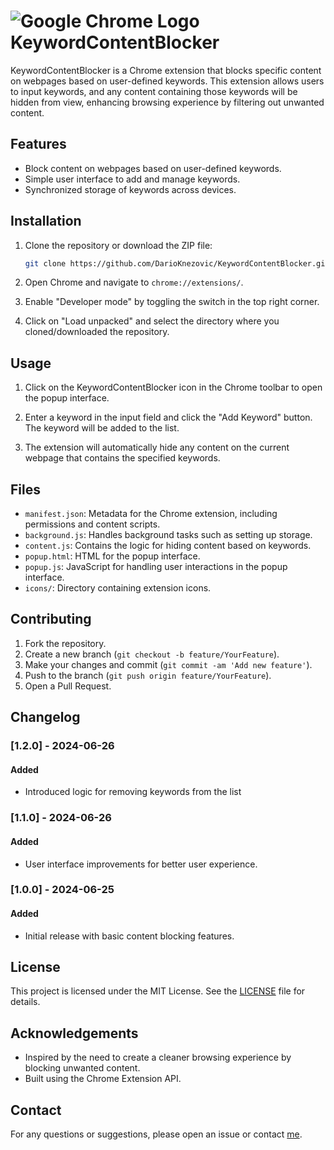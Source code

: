 # ![Google Chrome Logo](https://www.google.com/chrome/static/images/chrome-logo.svg) KeywordContentBlocker


KeywordContentBlocker is a Chrome extension that blocks specific content on webpages based on user-defined keywords. This extension allows users to input keywords, and any content containing those keywords will be hidden from view, enhancing browsing experience by filtering out unwanted content.

## Features
- Block content on webpages based on user-defined keywords.
- Simple user interface to add and manage keywords.
- Synchronized storage of keywords across devices.

## Installation

1. Clone the repository or download the ZIP file:
    ```sh
    git clone https://github.com/DarioKnezovic/KeywordContentBlocker.git
    ```

2. Open Chrome and navigate to `chrome://extensions/`.

3. Enable "Developer mode" by toggling the switch in the top right corner.

4. Click on "Load unpacked" and select the directory where you cloned/downloaded the repository.

## Usage

1. Click on the KeywordContentBlocker icon in the Chrome toolbar to open the popup interface.

2. Enter a keyword in the input field and click the "Add Keyword" button. The keyword will be added to the list.

3. The extension will automatically hide any content on the current webpage that contains the specified keywords.

## Files

- `manifest.json`: Metadata for the Chrome extension, including permissions and content scripts.
- `background.js`: Handles background tasks such as setting up storage.
- `content.js`: Contains the logic for hiding content based on keywords.
- `popup.html`: HTML for the popup interface.
- `popup.js`: JavaScript for handling user interactions in the popup interface.
- `icons/`: Directory containing extension icons.

## Contributing

1. Fork the repository.
2. Create a new branch (`git checkout -b feature/YourFeature`).
3. Make your changes and commit (`git commit -am 'Add new feature'`).
4. Push to the branch (`git push origin feature/YourFeature`).
5. Open a Pull Request.

## Changelog

### [1.2.0] - 2024-06-26
#### Added
- Introduced logic for removing keywords from the list

### [1.1.0] - 2024-06-26
#### Added
- User interface improvements for better user experience.

### [1.0.0] - 2024-06-25
#### Added
- Initial release with basic content blocking features.
 
## License

This project is licensed under the MIT License. See the [LICENSE](LICENSE) file for details.

## Acknowledgements

- Inspired by the need to create a cleaner browsing experience by blocking unwanted content.
- Built using the Chrome Extension API.

## Contact

For any questions or suggestions, please open an issue or contact [me](mailto:contact@dario-tech.com).
